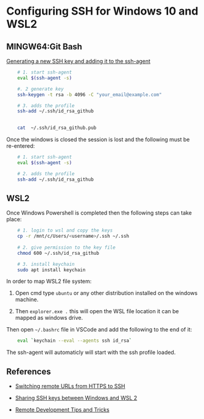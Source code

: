 # Configuring SSH for Windows 10 and WSL2

## MINGW64:Git Bash
[Generating a new SSH key and adding it to the ssh-agent](https://help.github.com/en/github/authenticating-to-github/generating-a-new-ssh-key-and-adding-it-to-the-ssh-agent)

```bash
    # 1. start ssh-agent
    eval $(ssh-agent -s)

    #. 2 generate key
    ssh-keygen -t rsa -b 4096 -C "your_email@example.com"

    # 3. adds the profile
    ssh-add ~/.ssh/id_rsa_github

    
    cat  ~/.ssh/id_rsa_github.pub
```

Once the windows is closed the session is lost and the following must be re-entered:

```bash
    # 1. start ssh-agent
    eval $(ssh-agent -s)

    # 2. adds the profile
    ssh-add ~/.ssh/id_rsa_github
```



## WSL2

Once Windows Powershell is completed then the following steps can take place:

```bash
    # 1. login to wsl and copy the keys
    cp -r /mnt/c/Users/<username>/.ssh ~/.ssh
    
    # 2. give permission to the key file
    chmod 600 ~/.ssh/id_rsa_github

    # 3. install keychain
    sudo apt install keychain
```

In order to map WSL2 file system:

1. Open cmd type `ubuntu` or any other distribution installed on the windows machine.

2. Then `explorer.exe .` this will open the WSL file location it can be mapped as windows drive.

Then open `~/.bashrc` file in VSCode and add the following to the end of it:

```bash
    eval `keychain --eval --agents ssh id_rsa`
```

The ssh-agent will automaticly will start with the ssh profile loaded.

## References

- [Switching remote URLs from HTTPS to SSH](https://help.github.com/en/github/using-git/changing-a-remotes-url#switching-remote-urls-from-https-to-ssh)

- [Sharing SSH keys between Windows and WSL 2](https://devblogs.microsoft.com/commandline/sharing-ssh-keys-between-windows-and-wsl-2/)

- [Remote Development Tips and Tricks](https://code.visualstudio.com/docs/remote/troubleshooting#_setting-up-the-ssh-agent)